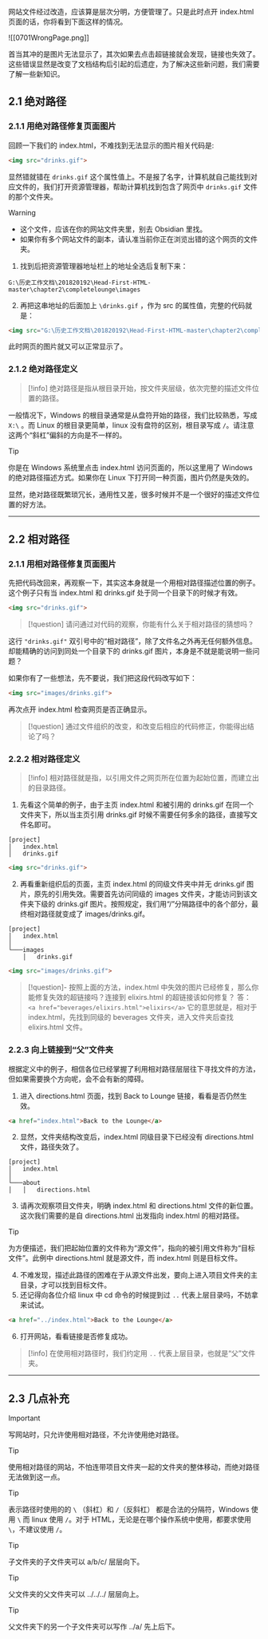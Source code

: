 网站文件经过改造，应该算是层次分明，方便管理了。只是此时点开 index.html页面的话，你将看到下面这样的情况。

![[0701WrongPage.png]]

首当其冲的是图片无法显示了，其次如果去点击超链接就会发现，链接也失效了。这些错误显然是改变了文档结构后引起的后遗症，为了解决这些新问题，我们需要了解一些新知识。

## 2.1 绝对路径

### 2.1.1 用绝对路径修复页面图片

回顾一下我们的 index.html，不难找到无法显示的图片相关代码是:

```html
<img src="drinks.gif">
```

显然错就错在 `drinks.gif` 这个属性值上。不是报了名字，计算机就自己能找到对应文件的，我们打开资源管理器，帮助计算机找到包含了网页中 `drinks.gif` 文件的那个文件夹。

>[!warning]
> * 这个文件，应该在你的网站文件夹里，别去 Obsidian 里找。
> * 如果你有多个网站文件的副本，请认准当前你正在浏览出错的这个网页的文件夹。

1. 找到后把资源管理器地址栏上的地址全选后复制下来：

```
G:\历史工作文档\201820192\Head-First-HTML-master\chapter2\completelounge\images
```

2. 再把这串地址的后面加上 `\drinks.gif` ，作为 src 的属性值，完整的代码就是：

```html
<img src="G:\历史工作文档\201820192\Head-First-HTML-master\chapter2\completelounge\images\drinks.gif">
```

此时网页的图片就又可以正常显示了。

### 2.1.2 绝对路径定义

>[!info]
> 绝对路径是指从根目录开始，按文件夹层级，依次完整的描述文件位置的路径。


一般情况下，Windows 的根目录通常是从盘符开始的路径，我们比较熟悉，写成 `X:\` 。而 Linux 的根目录更简单，linux 没有盘符的区别，根目录写成 `/`。请注意这两个“斜杠”偏斜的方向是不一样的。

>[!tip]
> 你是在 Windows 系统里点击 index.html 访问页面的，所以这里用了 Windows 的绝对路径描述方式。如果你在 Linux 下打开同一种页面，图片仍然是失效的。

显然，绝对路径既繁琐冗长，通用性又差，很多时候并不是一个很好的描述文件位置的好方法。
___

## 2.2 相对路径

### 2.1.1 用相对路径修复页面图片

先把代码改回来，再观察一下，其实这本身就是一个用相对路径描述位置的例子。这个例子只有当 index.html 和 drinks.gif 处于同一个目录下的时候才有效。

```html
<img src="drinks.gif">
```

>[!question]
> 请问通过对代码的观察，你能有什么关于相对路径的猜想吗？

这行 `"drinks.gif"` 双引号中的“相对路径”，除了文件名之外再无任何额外信息。却能精确的访问到同处一个目录下的 drinks.gif 图片，本身是不就是能说明一些问题？

如果你有了一些想法，先不要说，我们把这段代码改写如下：

```html
<img src="images/drinks.gif">
```

再次点开 index.html 检查网页是否正确显示。

>[!question]
> 通过文件组织的改变，和改变后相应的代码修正，你能得出结论了吗？

### 2.2.2 相对路径定义

>[!info]
> 相对路径就是指，以引用文件之网页所在位置为起始位置，而建立出的目录路径。

1. 先看这个简单的例子，由于主页 index.html 和被引用的 drinks.gif 在同一个文件夹下，所以当主页引用 drinks.gif 时候不需要任何多余的路径，直接写文件名即可。
```
[project]
│   index.html
│   drinks.gif
```

```html
<img src="drinks.gif">
```

2. 再看重新组织后的页面，主页 index.html 的同级文件夹中并无 drinks.gif 图片，原先的引用失效。需要首先访问同级的 images 文件夹，才能访问到该文件夹下级的 drinks.gif 图片。按照规定，我们用“/”分隔路径中的各个部分，最终相对路径就变成了 images/drinks.gif。

```
[project]
│   index.html
│
└───images
    │   drinks.gif
```

```html
<img src="images/drinks.gif">
```

>[!question]- 按照上面的方法，index.html 中失效的图片已经修复，那么你能修复失效的超链接吗？连接到 elixirs.html 的超链接该如何修复？
>答： `<a href="beverages/elixirs.html">elixirs</a>` 它的意思就是，相对于 index.html，先找到同级的 beverages 文件夹，进入文件夹后查找 elixirs.html 文件。

### 2.2.3 向上链接到“父”文件夹

根据定义中的例子，相信各位已经掌握了利用相对路径层层往下寻找文件的方法，但如果需要换个方向呢，会不会有新的障碍。

1. 进入 directions.html 页面，找到 Back to Lounge 链接，看看是否仍然生效。
```html
<a href="index.html">Back to the Lounge</a>
```
2. 显然，文件夹结构改变后，index.html 同级目录下已经没有 directions.html 文件，路径失效了。
```
[project]
│   index.html
│
└───about
│   │   directions.html
```
3. 请再次观察项目文件夹，明确 index.html 和 directions.html 文件的新位置。这次我们需要的是自 directions.html 出发指向 index.html 的相对路径。

>[!tip]
> 为方便描述，我们把起始位置的文件称为“源文件”，指向的被引用文件称为“目标文件”。此例中 directions.html 就是源文件，而 index.html 则是目标文件。

4. 不难发现，描述此路径的困难在于从源文件出发，要向上进入项目文件夹的主目录，才可以找到目标文件。
5. 还记得向各位介绍 linux 中 cd 命令的时候提到过 `..` 代表上层目录吗，不妨拿来试试。
```html
<a href="../index.html">Back to the Lounge</a>
```
6. 打开网站，看看链接是否修复成功。

>[!info]
> 在使用相对路径时，我们约定用 `..` 代表上层目录，也就是“父”文件夹。

___
## 2.3 几点补充
>[!important]
> 写网站时，只允许使用相对路径，不允许使用绝对路径。

>[!tip]
> 使用相对路径的网站，不怕连带项目文件夹一起的文件夹的整体移动，而绝对路径无法做到这一点。

>[!tip]
> 表示路径时使用的的 `\` （斜杠）和 `/`（反斜杠） 都是合法的分隔符，Windows 使用 `\` 而 linux 使用 `/`。对于 HTML，无论是在哪个操作系统中使用，都要求使用 `\`，不建议使用 `/`。

>[!tip]
> 子文件夹的子文件夹可以  a/b/c/ 层层向下。

>[!tip]
> 父文件夹的父文件夹可以  ../../../ 层层向上。


>[!tip]
> 父文件夹下的另一个子文件夹可以写作 ../a/ 先上后下。